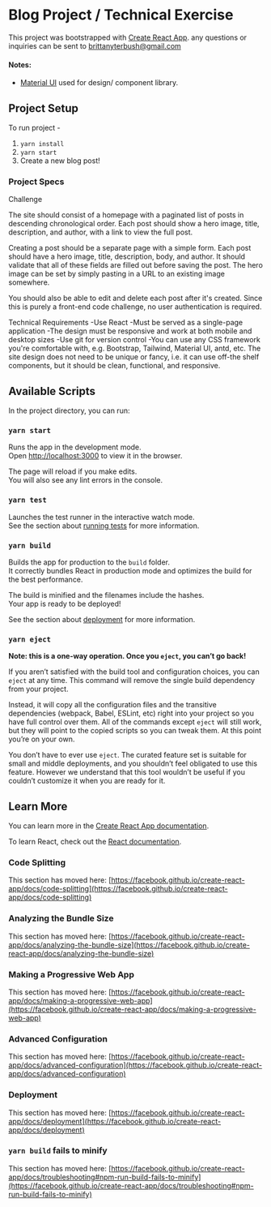 # Blog Project / Technical Exercise

This project was bootstrapped with [Create React App](https://github.com/facebook/create-react-app).
any questions or inquiries can be sent to brittanyterbush@gmail.com

#### Notes: 
- [Material UI](https://material-ui.com/) used for design/ component library.

## Project Setup
To run project -
1. `yarn install`
2. `yarn start`
3. Create a new blog post!

### Project Specs
Challenge

The site should consist of a homepage with a paginated list of posts in descending chronological order. Each post should show a hero image, title, description, and author, with a link to view the full post.

Creating a post should be a separate page with a simple form. Each post should have a hero image, title, description, body, and author. It should validate that all of these fields are filled out before saving the post. The hero image can be set by simply pasting in a URL to an existing image somewhere.

You should also be able to edit and delete each post after it's created. Since this is purely a front-end code challenge, no user authentication is required.

Technical Requirements
-Use React
-Must be served as a single-page application
-The design must be responsive and work at both mobile and desktop sizes
-Use git for version control
-You can use any CSS framework you're comfortable with, e.g. Bootstrap, Tailwind, Material UI, antd, etc. The site design does not need to be unique or fancy, i.e. it can use off-the shelf components, but it should be clean, functional, and responsive.

## Available Scripts

In the project directory, you can run:

### `yarn start`

Runs the app in the development mode.\
Open [http://localhost:3000](http://localhost:3000) to view it in the browser.

The page will reload if you make edits.\
You will also see any lint errors in the console.

### `yarn test`

Launches the test runner in the interactive watch mode.\
See the section about [running tests](https://facebook.github.io/create-react-app/docs/running-tests) for more information.

### `yarn build`

Builds the app for production to the `build` folder.\
It correctly bundles React in production mode and optimizes the build for the best performance.

The build is minified and the filenames include the hashes.\
Your app is ready to be deployed!

See the section about [deployment](https://facebook.github.io/create-react-app/docs/deployment) for more information.

### `yarn eject`

**Note: this is a one-way operation. Once you `eject`, you can’t go back!**

If you aren’t satisfied with the build tool and configuration choices, you can `eject` at any time. This command will remove the single build dependency from your project.

Instead, it will copy all the configuration files and the transitive dependencies (webpack, Babel, ESLint, etc) right into your project so you have full control over them. All of the commands except `eject` will still work, but they will point to the copied scripts so you can tweak them. At this point you’re on your own.

You don’t have to ever use `eject`. The curated feature set is suitable for small and middle deployments, and you shouldn’t feel obligated to use this feature. However we understand that this tool wouldn’t be useful if you couldn’t customize it when you are ready for it.

## Learn More

You can learn more in the [Create React App documentation](https://facebook.github.io/create-react-app/docs/getting-started).

To learn React, check out the [React documentation](https://reactjs.org/).

### Code Splitting

This section has moved here: [https://facebook.github.io/create-react-app/docs/code-splitting](https://facebook.github.io/create-react-app/docs/code-splitting)

### Analyzing the Bundle Size

This section has moved here: [https://facebook.github.io/create-react-app/docs/analyzing-the-bundle-size](https://facebook.github.io/create-react-app/docs/analyzing-the-bundle-size)

### Making a Progressive Web App

This section has moved here: [https://facebook.github.io/create-react-app/docs/making-a-progressive-web-app](https://facebook.github.io/create-react-app/docs/making-a-progressive-web-app)

### Advanced Configuration

This section has moved here: [https://facebook.github.io/create-react-app/docs/advanced-configuration](https://facebook.github.io/create-react-app/docs/advanced-configuration)

### Deployment

This section has moved here: [https://facebook.github.io/create-react-app/docs/deployment](https://facebook.github.io/create-react-app/docs/deployment)

### `yarn build` fails to minify

This section has moved here: [https://facebook.github.io/create-react-app/docs/troubleshooting#npm-run-build-fails-to-minify](https://facebook.github.io/create-react-app/docs/troubleshooting#npm-run-build-fails-to-minify)
